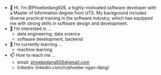 - 👋 Hi, I’m @Phoebedang926, a highly-motivated software developer with a Master of Information degree from UTS. My background includes diverse practical training in the software industry, which has equipped me with strong skills in software design and development. 
- 👀 I’m interested in ... <br />
	* data engineering, data science <br />
 	* software development, backend <br />
- 🌱 I’m currently learning ... <br />
	* machine learning <br />
- 📫 How to reach me ... <br />
	* email: phoebedang926@gmail.com <br />
  	* linkedin: linkedin.com/in/phoebe-ngan-dang/ <br />

<!---
Phoebedang926/Phoebedang926 is a ✨ special ✨ repository because its `README.md` (this file) appears on your GitHub profile.
You can click the Preview link to take a look at your changes.
--->
